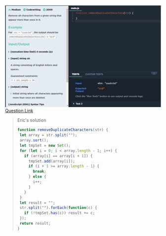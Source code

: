 ![(2019.09.10)removeDuplicateCharacters](images/(2019.09.10)removeDuplicateCharacters.jpg)
[Question Link](https://app.codesignal.com/challenge/yd8DzTmnWb7aEW2m5)

> Eric's solution
>```js
>function removeDuplicateCharacters(str) {
>  let array = str.split("");
>  array.sort();
>  let tmpSet = new Set();
>  for (let i = 0; i < array.length - 1; i++) {
>    if (array[i] == array[i + 1]) {
>      tmpSet.add(array[i]);
>      if (i + 1 >= array.length - 1) {
>        break;
>      } else {
>        i++;
>      }
>    }
>  }
>  let result = "";
>  str.split("").forEach(function(c) {
>    if (!tmpSet.has(c)) result += c;
>  });
>  return result;
>}
>```